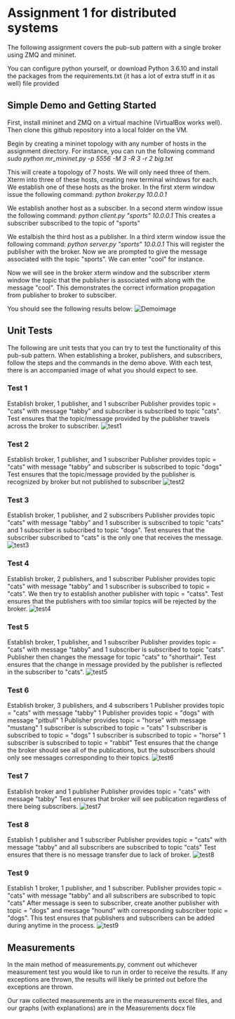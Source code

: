 # Assignment 1 for distributed systems
The following assignment covers the pub-sub pattern with a single broker using ZMQ and mininet.

You can configure python yourself, or download Python 3.6.10 and install the packages from the requirements.txt (it has a lot of extra stuff in it as well) file provided

## Simple Demo and Getting Started
First, install mininet and ZMQ on a virtual machine (VirtualBox works well).
Then clone this github repository into a local folder on the VM.

Begin by creating a mininet topology with any number of hosts in the assignment directory. 
For instance, you can run the following command 
*sudo python mr_mininet.py -p 5556 -M 3 -R 3 -r 2 big.txt*

This will create a topology of 7 hosts. We will only need three of them.
Xterm into three of these hosts, creating new terminal windows for each. 
We establish one of these hosts as the broker. In the first xterm window issue the following command:
*python broker.py 10.0.0.1* 

We establish another host as a subsciber. In a second xterm window issue the following command:
*python client.py "sports" 10.0.0.1*
This creates a subscriber subscribed to the topic of "sports"

We estalbish the third host as a publisher. In a third xterm window issue the following command:
*python server.py "sports" 10.0.0.1*
This will register the publisher with the broker. Now we are prompted to give the message associated with the topic "sports". We can enter "cool" for instance.

Now we will see in the broker xterm window and the subscriber xterm window the topic that the publisher is associated with along with the message "cool". This demonstrates the correct information propagation from publisher to broker to subsciber.

You should see the following results below:
![Demoimage](images/simpledemo.JPG)

## Unit Tests
The following are unit tests that you can try to test the functionality of this pub-sub pattern. When establishing a broker, publishers,
and subscribers, follow the steps and the commands in the demo above. With each test, there is an accompanied image of what you should
expect to see.

### Test 1
Establish broker, 1 publisher, and 1 subscriber
Publisher provides topic = "cats" with message "tabby" and subscriber is subscribed to topic "cats".
Test ensures that the topic/message provided by the publisher travels across the broker to subscriber.
![test1](images/test1.jpg)

### Test 2 
Establish broker, 1 publisher, and 1 subscriber
Publisher provides topic = "cats" with message "tabby" and subscriber is subscribed to topic "dogs"
Test ensures that the topic/message provided by the publisher is recognized by broker but not published to subscriber
![test2](images/test2.jpg)

### Test 3
Establish broker, 1 publisher, and 2 subscribers
Publisher provides topic "cats" with message "tabby" and 1 subscriber is subscribed to topic 
"cats" and 1 subscriber is subscribed to topic "dogs".
Test ensures that the subscriber subscribed to "cats" is the only one that receives the message.
![test3](images/test3.png)

### Test 4
Establish broker, 2 publishers, and 1 subscriber
Publisher provides topic "cats" with message "tabby"  and 1 subscriber is subscribed to topic = "cats".
We then try to establish another publisher with topic = "catss".
Test ensures that the publishers with too similar topics will be rejected by the broker.
![test4](images/test4.jpg)

### Test 5
Establish broker, 1 publisher, and 1 subscriber
Publisher provides topic = "cats" with message "tabby" and  1 subscriber is subscribed to topic "cats".
Publisher then changes the message for topic "cats" to "shorthair".
Test ensures that the change in message provided by the publisher is reflected in the subscriber to "cats".
![test5](images/test5.jpg)

### Test 6
Establish broker, 3 publishers, and 4 subscribers
1 Publisher provides topic = "cats" with message "tabby" 
1 Publisher provides topic = "dogs" with message "pitbull" 
1 Publisher provides topic = "horse" with message "mustang" 
1 subscriber is subscribed to topic = "cats"
1 subscriber is subscribed to topic = "dogs"
1 subscriber is subscribed to topic = "horse"
1 subscriber is subscribed to topic = "rabbit"
Test ensures that the change the broker should see all of the publications, but the subscribers should only see
messages corresponding to their topics.
![test6](images/test6.jpg)

### Test 7
Establish broker and 1 publisher
Publisher provides topic = "cats" with message "tabby" 
Test ensures that broker will see publication regardless of there being subscribers.
![test7](images/test7.jpg)

### Test 8
Establish 1 publisher and 1 subscriber
Publisher provides topic = "cats" with message "tabby" and all subscribers are subscribed to topic "cats"
Test ensures that there is no message transfer due to lack of broker.
![test8](images/test8.jpg)

### Test 9 
Establish 1 broker, 1 publisher, and 1 subscriber.
Publisher provides topic = "cats" with message "tabby" and all subscribers are subscribed to topic "cats"
After message is seen to subscriber, create another publisher with topic = "dogs" and message "hound" with corresponding
subscriber topic = "dogs".
This test ensures that publishers and subscribers can be added during anytime in the process.
![test9](images/test9.jpg)

## Measurements
In the main method of measurements.py, comment out whichever measurement test you would like to run in order to receive the results. If any exceptions are thrown, the results will likely be printed out before the exceptions are thrown.

Our raw collected measurements are in the measurements excel files, and our graphs (with explanations) are in the Measurements docx file

